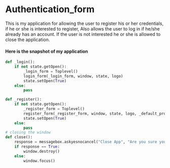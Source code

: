 # Authentication_form
This is my application for allowing the user to register his or her credentials, if he or she is interested to register, Also allows the user to
log in if he/she already has an account. If the user is not interested he or she is allowed to close the application.

#### Here is the snapshot of my application

````py
def _login():
    if not state.getOpen():
        _login_form = Toplevel()
        login_form(_login_form, window, state, logo)
        state.setOpen(True)
    else:
        pass

def _register():
    if not state.getOpen():
        _register_form = Toplevel()
        register_form(_register_form, window, state, logo, _default_profile)
        state.setOpen(True)
    else:
        pass
# closing the window
def close():
    response = messagebox.askyesnocancel("Close App", "Are you sure you want to close this app?")
    if response == True:
        window.destroy()
    else:
        window.focus()
````